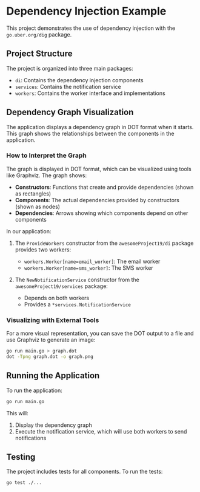 # Dependency Injection Example

This project demonstrates the use of dependency injection with the `go.uber.org/dig` package.

## Project Structure

The project is organized into three main packages:

- `di`: Contains the dependency injection components
- `services`: Contains the notification service
- `workers`: Contains the worker interface and implementations

## Dependency Graph Visualization

The application displays a dependency graph in DOT format when it starts. This graph shows the relationships between the components in the application.

### How to Interpret the Graph

The graph is displayed in DOT format, which can be visualized using tools like Graphviz. The graph shows:

- **Constructors**: Functions that create and provide dependencies (shown as rectangles)
- **Components**: The actual dependencies provided by constructors (shown as nodes)
- **Dependencies**: Arrows showing which components depend on other components

In our application:

1. The `ProvideWorkers` constructor from the `awesomeProject19/di` package provides two workers:
   - `workers.Worker[name=email_worker]`: The email worker
   - `workers.Worker[name=sms_worker]`: The SMS worker

2. The `NewNotificationService` constructor from the `awesomeProject19/services` package:
   - Depends on both workers
   - Provides a `*services.NotificationService`

### Visualizing with External Tools

For a more visual representation, you can save the DOT output to a file and use Graphviz to generate an image:

```bash
go run main.go > graph.dot
dot -Tpng graph.dot -o graph.png
```

## Running the Application

To run the application:

```bash
go run main.go
```

This will:
1. Display the dependency graph
2. Execute the notification service, which will use both workers to send notifications

## Testing

The project includes tests for all components. To run the tests:

```bash
go test ./...
```